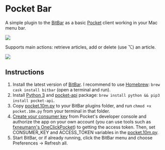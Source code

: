 # Pocket Bar

A simple plugin to the [BitBar](https://getbitbar.com/) as a basic [Pocket](https://getpocket.com/) client working in your Mac menu bar.

![](https://i.imgur.com/xxtHqaW.png)

Supports main actions: retrieve articles, add or delete (use ⌥) an article.

![](https://i.imgur.com/JAcw7IY.png)

## Instructions

1. Install the latest version of [BitBar](https://github.com/matryer/bitbar/releases/latest). I recommend to use [Homebrew](https://brew.sh/): `brew cask install bitbar` (open a terminal and run).
2. Install [Python 3](https://python.org) and [pocket-api](https://github.com/rakanalh/pocket-api) package: `brew install python && pip3 install pocket-api`.
3. Copy [pocket.10m.py](pocket.10m.py) to your BitBar plugins folder, and run `chmod +x pocket.10m.py` from your terminal in that folder.
4. [Create your consumer key](https://getpocket.com/developer/apps/new) from Pocket's developer console and authorize the app on your own account (you can use tools such as [fxneumann's OneClickPocket](http://reader.fxneumann.de/plugins/oneclickpocket/auth.php)) to getting the access token. Then, set CONSUMER_KEY and ACCESS_TOKEN variables in the [pocket.10m.py](pocket.10m.py).
6. Start BitBar, or if already running, click the BitBar menu and choose Preferences -> Refresh all.
